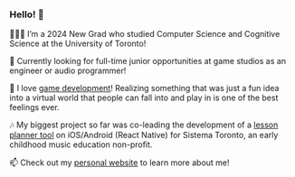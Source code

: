 ### Hello! 👋 

👩🏻‍💻 I’m a 2024 New Grad who studied Computer Science and Cognitive Science at the University of Toronto! 

💼 Currently looking for full-time junior opportunities at game studios as an engineer or audio programmer!

👀 I love [game development](https://mimimosa.itch.io/)! Realizing something that was just a fun idea into a virtual world that people can fall into and play in is one of the best feelings ever.

🎶 My biggest project so far was co-leading the development of a [lesson planner tool](https://github.com/uoftblueprint/sistema) on iOS/Android (React Native) for Sistema Toronto, an early childhood music education non-profit.

📫 Check out my [personal website](https://ramyzhang.com/) to learn more about me!

<!---
ramyzhang/ramyzhang is a ✨ special ✨ repository because its `README.md` (this file) appears on your GitHub profile.
You can click the Preview link to take a look at your changes.
--->
